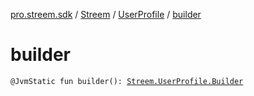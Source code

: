 [pro.streem.sdk](../../index.md) / [Streem](../index.md) / [UserProfile](index.md) / [builder](./builder.md)

# builder

`@JvmStatic fun builder(): `[`Streem.UserProfile.Builder`](-builder/index.md)